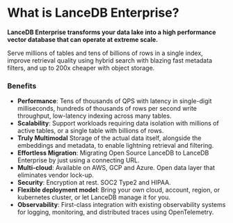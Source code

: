 # What is LanceDB Enterprise?

**LanceDB Enterprise transforms your data lake into a high performance vector database
that can operate at extreme scale.**

Serve millions of tables and tens of billions of rows in a single index,
improve retrieval quality using hybrid search with blazing fast metadata filters,
and up to 200x cheaper with object storage.

### Benefits

- **Performance**: Tens of thousands of QPS with latency in single-digit milliseconds,
  hundreds of thousands of rows per second write throughput, low-latency indexing across many tables.
- **Scalability**: Support workloads requiring data isolation with millions of active tables, or
  a single table with billions of rows.
- **Truly Multimodal** Storage of the actual data itself, alongside the embeddings and metadata, to
  enable lightning retrieval and filtering.
- **Effortless Migration**: Migrating Open Source LanceDB to LanceDB Enterprise
  by just using a connecting URL.
- **Multi-cloud**: Available on AWS, GCP and Azure. Open data layer that eliminates vendor lock-up.
- **Security**: Encryption at rest. SOC2 Type2 and HIPAA.
- **Flexible deployment model**: Bring your own cloud, account, region, or kubernetes cluster, or let LanceDB manage it for you.
- **Observability**: First-class integration with existing observability systems for logging, monitoring, and distributed traces using OpenTelemetry.
